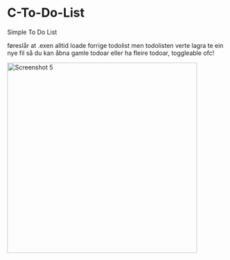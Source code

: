 # C-To-Do-List

Simple To Do List

føreslår at .exen alltid loade forrige todolist men todolisten verte lagra te ein nye fil så du kan åbna gamle todoar eller ha fleire todoar, toggleable ofc!

<img width="438" alt="Screenshot 5" src="https://github.com/Z-F-x/C-To-Do-List/assets/123411327/cfc521fc-3a09-4c62-8f5e-10f0e689a1ce">

